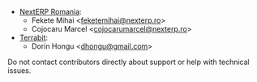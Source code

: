   - [NextERP Romania](https://www.nexterp.ro):
      - Fekete Mihai \<<feketemihai@nexterp.ro>\>
      - Cojocaru Marcel \<<cojocarumarcel@nexterp.ro>\>
  - [Terrabit](https://www.terrabit.ro):
      - Dorin Hongu \<<dhongu@gmail.com>\>

Do not contact contributors directly about support or help with
technical issues.
